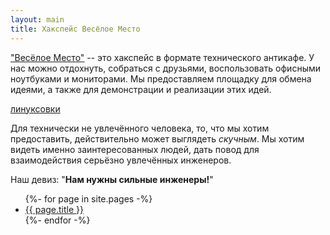 ```yaml
---
layout: main
title: Хакспейс Весёлое Место
---
```


["Весёлое Место"](http://fineplace.org/) -- это хакспейс в формате технического антикафе. У нас можно отдохнуть, собраться с друзьями,
воспользовать офисными ноутбуками и мониторами. Мы предоставляем площадку для обмена идеями, а также для демонстрации и реализации этих идей.

[линуксовки](opensource/meetup)

Для технически не увлечённого человека, то, что мы хотим
предоставить, действительно может выглядеть *скучным*.
Мы хотим видеть именно заинтересованных людей,
дать повод для взаимодействия серьёзно увлечённых инженеров.

Наш девиз: "**Нам нужны сильные инженеры!**"

<section id="about">
  <ul>
    {%- for page in site.pages -%}
    <li><a href="{{ page.url }}">{{ page.title }}</a></li>
    {%- endfor -%}
  </ul>
</section>
